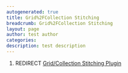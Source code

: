 ```yaml
---
autogenerated: true
title: Grid%2FCollection Stitching
breadcrumb: Grid%2FCollection Stitching
layout: page
author: test author
categories: 
description: test description
---
```


1.  REDIRECT [Grid/Collection Stitching Plugin](Grid/Collection_Stitching_Plugin "wikilink")
